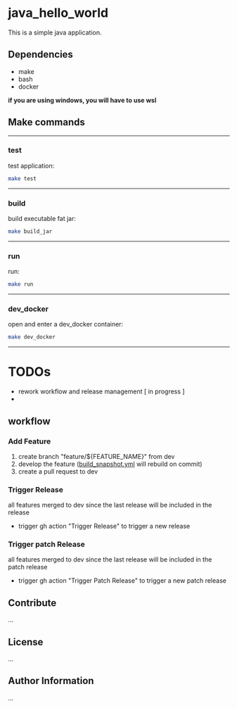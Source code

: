 # java_hello_world

This is a simple java application.

## Dependencies
- make
- bash
- docker

**if you are using windows, you will have to use wsl**

## Make commands

---
### test
test application:
```bash
make test
```
---
### build
build executable fat jar:
```bash
make build_jar
```
---
### run
run:
```bash
make run
```
---
### dev_docker
open and enter a dev_docker container:
```bash
make dev_docker
```
---

# TODOs
- rework workflow and release management [ in progress ]
-

## workflow

### Add Feature
1. create branch "feature/${FEATURE_NAME}" from dev
2. develop the feature ([build_snapshot.yml](.github%2Fworkflows%2Fbuild_snapshot.yml) will rebuild on commit)
3. create a pull request to dev

### Trigger Release
all features merged to dev since the last release will be included in the release
- trigger gh action "Trigger Release" to trigger a new release

### Trigger patch Release
all features merged to dev since the last release will be included in the patch release
- trigger gh action "Trigger Patch Release" to trigger a new patch release

## Contribute
...

## License
...

## Author Information
...
